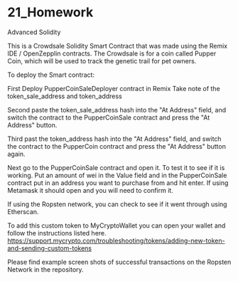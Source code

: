# 21_Homework
Advanced Solidity

This is a Crowdsale Solidity Smart Contract that was made using the Remix IDE / OpenZepplin contracts.
The Crowdsale is for a coin called Pupper Coin, which will be used to track the genetic trail for pet owners.

To deploy the Smart contract:

First Deploy PupperCoinSaleDeployer contract in Remix
Take note of the token_sale_address and token_address

Second paste the token_sale_address hash into the "At Address" field, and switch the contract to the PupperCoinSale contract and press the "At Address" button.

Third past the token_address hash into the "At Address" field, and switch the contract to the PupperCoin contract and press the "At Address" button again.

Next go to the PupperCoinSale contract and open it.
To test it to see if it is working. Put an amount of wei in the Value field and in the PupperCoinSale contract put in an address you want to purchase from and hit enter. If using Metamask it should open and you will need to confirm it. 

If using the Ropsten network, you can check to see if it went through using Etherscan.

To add this custom token to MyCryptoWallet you can open your wallet and follow the instructions listed
here. https://support.mycrypto.com/troubleshooting/tokens/adding-new-token-and-sending-custom-tokens

Please find example screen shots of successful transactions on the Ropsten Network in the repository.
